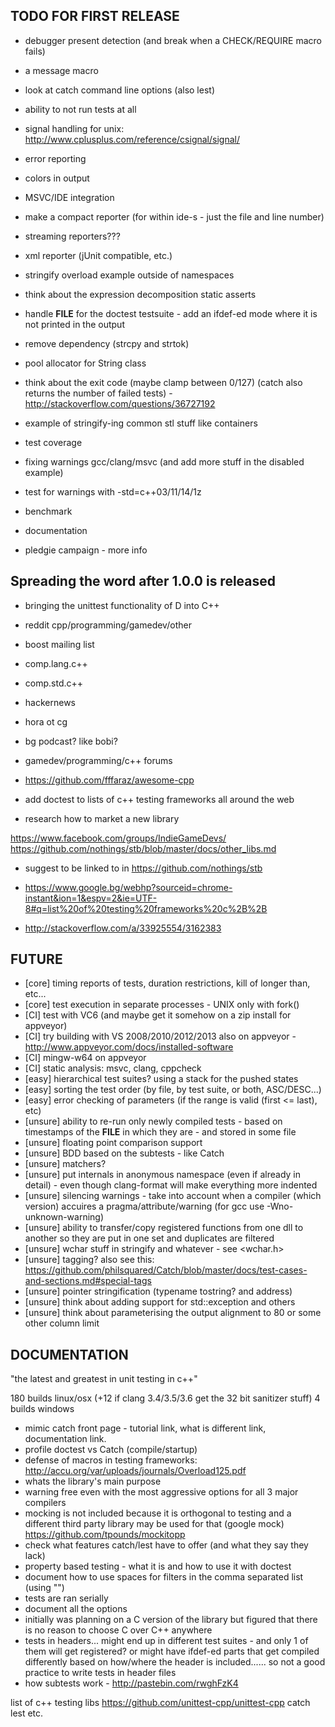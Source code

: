 ## TODO FOR FIRST RELEASE

- debugger present detection (and break when a CHECK/REQUIRE macro fails)

- a message macro
- look at catch command line options (also lest)
- ability to not run tests at all

- signal handling for unix: http://www.cplusplus.com/reference/csignal/signal/

- error reporting
- colors in output

- MSVC/IDE integration
- make a compact reporter (for within ide-s - just the file and line number)
- streaming reporters???
- xml reporter (jUnit compatible, etc.)

- stringify overload example outside of namespaces
- think about the expression decomposition static asserts
- handle __FILE__ for the doctest testsuite - add an ifdef-ed mode where it is not printed in the output
- remove <cstring> dependency (strcpy and strtok)
- pool allocator for String class
- think about the exit code (maybe clamp between 0/127) (catch also returns the number of failed tests) - http://stackoverflow.com/questions/36727192

- example of stringify-ing common stl stuff like containers
- test coverage
- fixing warnings gcc/clang/msvc (and add more stuff in the disabled example)
- test for warnings with -std=c++03/11/14/1z
- benchmark
- documentation
- pledgie campaign - more info

## Spreading the word after 1.0.0 is released

- bringing the unittest functionality of D into C++

- reddit cpp/programming/gamedev/other
- boost mailing list
- comp.lang.c++
- comp.std.c++
- hackernews
- hora ot cg
- bg podcast? like bobi?
- gamedev/programming/c++ forums
- https://github.com/fffaraz/awesome-cpp
- add doctest to lists of c++ testing frameworks all around the web
- research how to market a new library

https://www.facebook.com/groups/IndieGameDevs/
https://github.com/nothings/stb/blob/master/docs/other_libs.md

- suggest to be linked to in https://github.com/nothings/stb

- https://www.google.bg/webhp?sourceid=chrome-instant&ion=1&espv=2&ie=UTF-8#q=list%20of%20testing%20frameworks%20c%2B%2B
- http://stackoverflow.com/a/33925554/3162383

## FUTURE
- [core] timing reports of tests, duration restrictions, kill of longer than, etc...
- [core] test execution in separate processes - UNIX only with fork()
- [CI] test with VC6 (and maybe get it somehow on a zip install for appveyor)
- [CI] try building with VS 2008/2010/2012/2013 also on appveyor - http://www.appveyor.com/docs/installed-software
- [CI] mingw-w64 on appveyor
- [CI] static analysis: msvc, clang, cppcheck
- [easy] hierarchical test suites? using a stack for the pushed states
- [easy] sorting the test order (by file, by test suite, or both, ASC/DESC...)
- [easy] error checking of parameters (if the range is valid (first <= last), etc)
- [unsure] ability to re-run only newly compiled tests - based on timestamps of the __FILE__ in which they are - and stored in some file
- [unsure] floating point comparison support
- [unsure] BDD based on the subtests - like Catch
- [unsure] matchers?
- [unsure] put internals in anonymous namespace (even if already in detail) - even though clang-format will make everything more indented
- [unsure] silencing warnings - take into account when a compiler (which version) accuires a pragma/attribute/warning (for gcc use -Wno-unknown-warning)
- [unsure] ability to transfer/copy registered functions from one dll to another so they are put in one set and duplicates are filtered
- [unsure] wchar stuff in stringify and whatever - see <wchar.h>
- [unsure] tagging? also see this: https://github.com/philsquared/Catch/blob/master/docs/test-cases-and-sections.md#special-tags
- [unsure] pointer stringification (typename tostring? and address)
- [unsure] think about adding support for std::exception and others
- [unsure] think about parameterising the output alignment to 80 or some other column limit

## DOCUMENTATION

"the latest and greatest in unit testing in c++"

180 builds linux/osx (+12 if clang 3.4/3.5/3.6 get the 32 bit sanitizer stuff)
4 builds windows

- mimic catch front page - tutorial link, what is different link, documentation link.
- profile doctest vs Catch (compile/startup)
- defense of macros in testing frameworks: http://accu.org/var/uploads/journals/Overload125.pdf
- whats the library's main purpose
- warning free even with the most aggressive options for all 3 major compilers
- mocking is not included because it is orthogonal to testing and a different third party library may be used for that (google mock)
https://github.com/tpounds/mockitopp
- check what features catch/lest have to offer (and what they say they lack)
- property based testing - what it is and how to use it with doctest
- document how to use spaces for filters in the comma separated list (using "")
- tests are ran serially
- document all the options
- initially was planning on a C version of the library but figured that there is no reason to choose C over C++ anywhere
- tests in headers... might end up in different test suites - and only 1 of them will get registered? or might have ifdef-ed parts that get compiled differently based on how/where the header is included...... so not a good practice to write tests in header files
- how subtests work - http://pastebin.com/rwghFzK4

list of c++ testing libs
https://github.com/unittest-cpp/unittest-cpp
catch
lest
etc.














